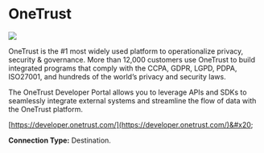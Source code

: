 # OneTrust

![](https://lh7-us.googleusercontent.com/fcMwDlB6bxJBIXhaBka7wfcYuLYTBAIDIRnskbspF8ZOxrvo38CAaxxwDyrWdfSxhORg1ol5gTguT9e81A4-8BwndflvXdDbCIfRpYMiDuDt\_49BFSunEqDcDZKksC0RuaZyinoK0PFL8Cdhu\_EYUA)

OneTrust is the #1 most widely used platform to operationalize privacy, security & governance. More than 12,000 customers use OneTrust to build integrated programs that comply with the CCPA, GDPR, LGPD, PDPA, ISO27001, and hundreds of the world’s privacy and security laws.

The OneTrust Developer Portal allows you to leverage APIs and SDKs to seamlessly integrate external systems and streamline the flow of data with the OneTrust platform.

[https://developer.onetrust.com/](https://developer.onetrust.com/)&#x20;

**Connection Type:** Destination.
